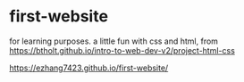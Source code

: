 # first-website

for learning purposes. a little fun with css and html, from https://btholt.github.io/intro-to-web-dev-v2/project-html-css

https://ezhang7423.github.io/first-website/
